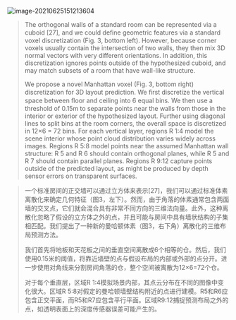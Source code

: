 ![image-20210625151213604](https://oj84-1259326782.cos.ap-chengdu.myqcloud.com/uPic/2021/06_25_06_25_image-20210625151213604.png)

> The orthogonal walls of a standard room can be represented via a cuboid [27], and we could deﬁne geometric features via a standard voxel discretization (Fig. 3, bottom left). However, because corner voxels usually contain the intersection of two walls, they then mix 3D normal vectors with very different orientations. In addition, this discretization ignores points outside of the hypothesized cuboid, and may match subsets of a room that have wall-like structure.
>
> We propose a novel Manhattan voxel (Fig. 3, bottom right) discretization for 3D layout prediction. We ﬁrst discretize the vertical space between ﬂoor and ceiling into 6 equal bins. We then use a threshold of 0.15m to separate points near the walls from those in the interior or exterior of the hypothesized layout. Further using diagonal lines to split bins at the room corners, the overall space is discretized in 12×6 = 72 bins. For each vertical layer, regions R 1:4 model the scene interior whose point cloud distribution varies widely across images. Regions R 5:8 model points near the assumed Manhattan wall structure: R 5 and R 6 should contain orthogonal planes, while R 5 and R 7 should contain parallel planes. Regions R 9:12 capture points outside of the predicted layout, as might be produced by depth sensor errors on transparent surfaces.

> 一个标准房间的正交墙可以通过立方体来表示[27]，我们可以通过标准体素离散化来确定几何特征（图3，左下）。然而，由于角落的体素通常包含两面墙的交叉点，它们就会混合具有非常不同方向的三维法向量。此外，这种离散化忽略了假设的立方体之外的点，并且可能与房间中具有墙状结构的子集相匹配。我们提出了一种新的曼哈顿体素（图3，右下角）离散化的三维布局预测方法。
>
> 我们首先将地板和天花板之间的垂直空间离散成6个相等的仓。然后，我们使用0.15米的阈值，将靠近墙壁的点与假设布局的内部或外部的点分开。进一步使用对角线来分割房间角落的仓，整个空间被离散为12×6=72个仓。
>
> 对于每个垂直层，区域R 1:4模拟场景内部，其点云分布在不同的图像中变化很大。区域R 5:8对假定的曼哈顿墙壁结构附近的点进行建模。R5和R6应包含正交平面，而R5和R7应包含平行平面。区域R9:12捕捉预测布局之外的点，如透明表面上的深度传感器误差可能产生的。
